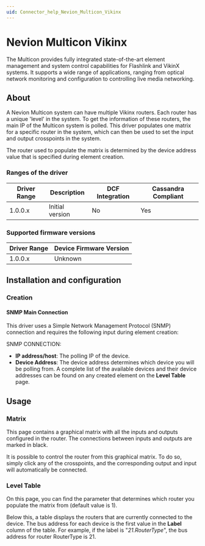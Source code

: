 ```yaml
---
uid: Connector_help_Nevion_Multicon_Vikinx
---
```


# Nevion Multicon Vikinx

The Multicon provides fully integrated state-of-the-art element management and system control capabilities for Flashlink and VikinX systems. It supports a wide range of applications, ranging from optical network monitoring and configuration to controlling live media networking.

## About

A Nevion Multicon system can have multiple Vikinx routers. Each router has a unique 'level' in the system. To get the information of these routers, the main IP of the Multicon system is polled. This driver populates one matrix for a specific router in the system, which can then be used to set the input and output crosspoints in the system.

The router used to populate the matrix is determined by the device address value that is specified during element creation.

### Ranges of the driver

| **Driver Range** | **Description** | **DCF Integration** | **Cassandra Compliant** |
|------------------|-----------------|---------------------|-------------------------|
| 1.0.0.x          | Initial version | No                  | Yes                     |

### Supported firmware versions

| **Driver Range** | **Device Firmware Version** |
|------------------|-----------------------------|
| 1.0.0.x          | Unknown                     |

## Installation and configuration

### Creation

#### SNMP Main Connection

This driver uses a Simple Network Management Protocol (SNMP) connection and requires the following input during element creation:

SNMP CONNECTION:

- **IP address/host**: The polling IP of the device.
- **Device Address**: The device address determines which device you will be polling from. A complete list of the available devices and their device addresses can be found on any created element on the **Level Table** page.

## Usage

### Matrix

This page contains a graphical matrix with all the inputs and outputs configured in the router. The connections between inputs and outputs are marked in black.

It is possible to control the router from this graphical matrix. To do so, simply click any of the crosspoints, and the corresponding output and input will automatically be connected.

### Level Table

On this page, you can find the parameter that determines which router you populate the matrix from (default value is 1).

Below this, a table displays the routers that are currently connected to the device. The bus address for each device is the first value in the **Label** column of the table. For example, if the label is "*21.RouterType*", the bus address for router RouterType is 21.
